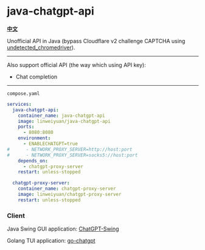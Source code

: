 # java-chatgpt-api

**[中文](https://linweiyuan.github.io//2023/03/14/%E4%B8%80%E7%A7%8D%E5%8F%96%E5%B7%A7%E7%9A%84%E6%96%B9%E5%BC%8F%E7%BB%95%E8%BF%87Cloudflare-v2%E9%AA%8C%E8%AF%81.html)**

Unofficial API in Java (bypass Cloudflare v2 challenge CAPTCHA
using [undetected_chromedriver](https://github.com/ultrafunkamsterdam/undetected-chromedriver)).

---

Also support official API (the way which using API key):

- Chat completion

---

`compose.yaml`

```yaml
services:
  java-chatgpt-api:
    container_name: java-chatgpt-api
    image: linweiyuan/java-chatgpt-api
    ports:
      - 8080:8080
    environment:
      - ENABLECHATGPT=true
#      - NETWORK_PROXY_SERVER=http://host:port
#      - NETWORK_PROXY_SERVER=socks5://host:port
    depends_on:
      - chatgpt-proxy-server
    restart: unless-stopped

  chatgpt-proxy-server:
    container_name: chatgpt-proxy-server
    image: linweiyuan/chatgpt-proxy-server
    restart: unless-stopped
```

### Client

Java Swing GUI application: [ChatGPT-Swing](https://github.com/linweiyuan/ChatGPT-Swing)

Golang TUI application: [go-chatgpt](https://github.com/linweiyuan/go-chatgpt)